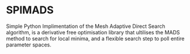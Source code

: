 # SPIMADS
Simple Python Implimentation of the Mesh Adaptive Direct Search algorithm, is a derivative free optimisation library that ultilises the MADS method to search for local minima, and a flexible search step to poll entire parameter spaces.  
